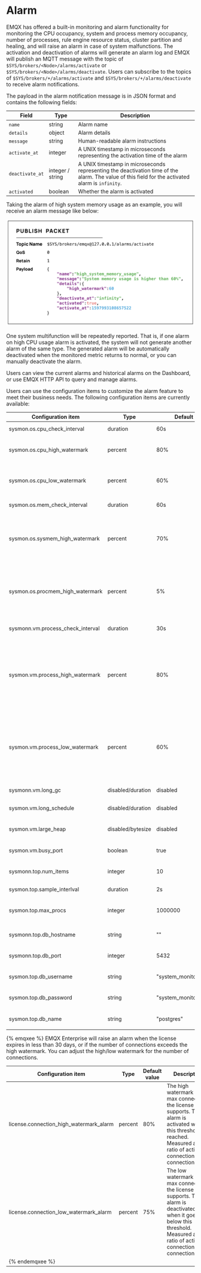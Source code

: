 # Alarm

EMQX has offered a built-in monitoring and alarm functionality for monitoring the CPU occupancy, system and process memory occupancy, number of processes, rule engine resource status, cluster partition and healing, and will raise an alarm in case of system malfunctions. The activation and deactivation of alarms will generate an alarm log and EMQX will publish an MQTT message with the topic of `$SYS/brokers/<Node>/alarms/activate` or `$SYS/brokers/<Node>/alarms/deactivate`. Users can subscribe to the topics of `$SYS/brokers/+/alarms/activate` and `$SYS/brokers/+/alarms/deactivate` to receive alarm notifications.

The payload in the alarm notification message is in JSON format and contains the following fields:

| Field           | Type             | Description                                                  |
| --------------- | ---------------- | ------------------------------------------------------------ |
| `name`          | string           | Alarm name                                                   |
| `details`       | object           | Alarm details                                                |
| `message`       | string           | Human-readable alarm instructions                            |
| `activate_at`   | integer          | A UNIX timestamp in microseconds representing the activation time of the alarm |
| `deactivate_at` | integer / string | A UNIX timestamp in microseconds representing the deactivation time of the alarm. The value of this field for the activated alarm is `infinity`. |
| `activated`     | boolean          | Whether the alarm is activated                               |

Taking the alarm of high system memory usage as an example, you will receive an alarm message like below:

![alarm massage](./assets/alarm_activate_msg.png)

One system multifunction will be repeatedly reported. That is, if one alarm on high CPU usage alarm is activated, the system will not generate another alarm of the same type. The generated alarm will be automatically deactivated when the monitored metric returns to normal, or you can manually deactivate the alarm.

Users can view the current alarms and historical alarms on the Dashboard, or use EMQX HTTP API to query and manage alarms.

Users can use the configuration items to customize the alarm feature to meet their business needs. The following configuration items are currently available:

| Configuration item              | Type              | Default Value                    | Description                                      |
|-----------------------------------|-------------------|---------------------------|----------------------------------------------------------------------------|
| sysmon.os.cpu_check_interval      | duration          | 60s                       | Check interval for CPU usage; |
| sysmon.os.cpu_high_watermark      | percent           | 80%                       | The high watermark of the CPU usage, the threshold to activate the alarm; |
| sysmon.os.cpu_low_watermark       | percent           | 60%                       | The low watermark of the CPU usage, the threshold to deactivate the alarm; |
| sysmon.os.mem_check_interval      | duration          | 60s                       | Check interval for memory usage; |
| sysmon.os.sysmem_high_watermark   | percent           | 70%                       | The high watermark of the system memory usage. The alarm will be activated when the total memory occupied reaches this value. |
| sysmon.os.procmem_high_watermark  | percent           | 5%                        | The high watermark of the process memory usage. The alarm will be activated when the memory occupied by a single process reaches this value. |
| sysmonn.vm.process_check_interval | duration          | 30s                       | Check interval for the number of processes; |
| sysmon.vm.process_high_watermark  | percent           | 80%                       | The high watermark of the process occupancy rate; The alarm will be activated when this threshold is reached; Measured as a ratio of the number of created processes/maximum number limit. |
| sysmon.vm.process_low_watermark   | percent           | 60%                       | The low water mark of the process occupancy rate; The alarm will be deactivated when it goes below this threshold; Measured as a ratio of the number of created processes/maximum number limit. |
| sysmonn.vm.long_gc                | disabled/duration | disabled                  | Whether to enable Long GC monitoring |
| sysmon.vm.long_schedule           | disabled/duration | disabled                  | Whether to enable Long Schedule monitoring |
| sysmon.vm.large_heap              | disabled/bytesize | disabled                  | Whether to enable Large Heap monitoring |
| sysmon.vm.busy_port               | boolean           | true                      | Whether to enable Busy Distribution Port monitoring |
| sysmonn.top.num_items             | integer           | 10                        | Number of top processes per monitoring group |
| sysmon.top.sample_interlval       | duration          | 2s                        | Check interval for top processes |
| sysmon.top.max_procs              | integer           | 1000000                   | Stop collecting data when the number of processes in the VM exceeds this value  |
| sysmonn.top.db_hostname           | string            | ""                        | Hostname of the PostgreSQL database |
| sysmonn.top.db_port               | integer           | 5432                      | Port of the PostgreSQL database |
| sysmon.top.db_username            | string            | "system_monitor"          | Username of the PostgreSQL database |
| sysmon.top.db_password            | string            | "system_monitor_password" | Password in the PostgreSQL database |
| sysmon.top.db_name                | string            | "postgres"                | Name of the PostgreSQL database |

{% emqxee %}
EMQX Enterprise will raise an alarm when the license expires in less than 30 days, or if the number of connections exceeds the high watermark. You can adjust the high/low watermark for the number of connections.

| Configuration item            | Type     | Default value | Description                                                  |
| ----------------------------- | -------- | ----------- | ------------------------------------------------------------ |
| license.connection_high_watermark_alarm  | percent  | 80%         | The high watermark of the max connections the license supports. The alarm is activated when this threshold is reached. Measured as a ratio of active connections/max connections. |
| license.connection_low_watermark_alarm    | percent  | 75%         | The low watermark of the max connections the license supports. The alarm is deactivated when it goes below this threshold. Measured as a ratio of active connections/max connections. |
|{% endemqxee %}||||
